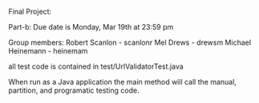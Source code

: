 Final Project:

Part-b: Due date is Monday, Mar 19th at 23:59 pm

Group members:
Robert Scanlon - scanlonr
Mel Drews - drewsm
Michael Heinemann - heinemam

all test code is contained in test/UrlValidatorTest.java

When run as a Java application
the main method will call the manual, partition, and programatic
testing code.
